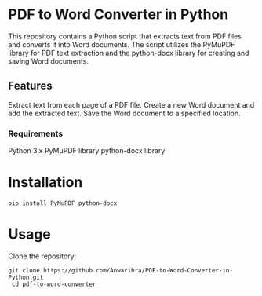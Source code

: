 # PDF to Word Converter in Python 
This repository contains a Python script that extracts text from PDF files and converts it into Word documents. The script utilizes the PyMuPDF library for PDF text extraction and the python-docx library for creating and saving Word documents.
## Features
Extract text from each page of a PDF file.
Create a new Word document and add the extracted text.
Save the Word document to a specified location.
### Requirements
Python 3.x
PyMuPDF library
python-docx library
 # Installation 
    pip install PyMuPDF python-docx
# Usage
Clone the repository:
```
git clone https://github.com/Anwaribra/PDF-to-Word-Converter-in-Python.git
 cd pdf-to-word-converter
```
     
